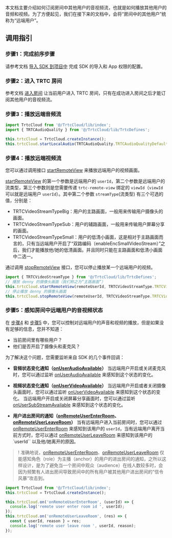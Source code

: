 本文档主要介绍如何订阅房间中其他用户的音视频流，也就是如何播放其他用户的音频和视频。为了方便起见，我们在接下来的文档中，会将“房间中的其他用户”统称为“远端用户”。

## 调用指引

[](id:step1)
### 步骤1：完成前序步骤
请参考文档 [导入 SDK 到项目中](https://cloud.tencent.com/document/product/647/73371) 完成 SDK 的导入和 App 权限的配置。

[](id:step2)
### 步骤2：进入 TRTC 房间
参考文档 [进入房间](https://cloud.tencent.com/document/product/647/74638) 让当前用户进入 TRTC 房间，只有在成功进入房间之后才能订阅其他用户的音视频流。

[](id:step3)
### 步骤3：播放远端音频流

```javascript
import TrtcCloud from '@/TrtcCloud/lib/index';
import { TRTCAudioQuality } from '@/TrtcCloud/lib/TrtcDefines';

this.trtcCloud = TrtcCloud.createInstance();
this.trtcCloud.startLocalAudio(TRTCAudioQuality.TRTCAudioQualityDefault);
```

[](id:step4)
### 步骤4：播放远端视频流
您可以通过调用接口 [startRemoteView](https://web.sdk.qcloud.com/trtc/uniapp/doc/zh-cn/TrtcCloud.html#startRemoteView) 来播放远端用户的视频画面。

[startRemoteView](https://web.sdk.qcloud.com/trtc/uniapp/doc/zh-cn/TrtcCloud.html#startRemoteView) 的第一个参数是远端用户的 `userId`，第二个参数是远端用户的流类型，第三个参数则是您需要传递 `trtc-remote-view` 绑定的 `viewId`（`viewId` 可以就是远端用户 `userId`）。其中第二个参数 `streamType`(流类型) 有三个可选的值，分别是：
- TRTCVideoStreamTypeBig：用户的主路画面，一般用来传输用户摄像头的画面。
- TRTCVideoStreamTypeSub：用户的辅路画面，一般用来传输用户屏幕分享的画面。
- TRTCVideoStreamTypeSmall：用户的低清小画面，这是相对于主路画面而言的，只有当远端用户开启了“双路编码（enableEncSmallVideoStream）”之后，我们才能播放他/她的低清画面。并且同时只能在主路画面和低清小画面中二选一。

通过调用 [stopRemoteView](https://web.sdk.qcloud.com/trtc/uniapp/doc/zh-cn/TrtcCloud.html#startRemoteView) 接口，您可以停止播放某一个远端用户的视频。

```javascript
import { TRTCVideoStreamType } from '@/TrtcCloud/lib/TrtcDefines';
// 播放 denny 的摄像头画面（我们称之为“主路画面”）
this.trtcCloud.startRemoteView(remoteUserId, TRTCVideoStreamType.TRTCVideoStreamTypeBig, viewId); // viewId 可以就是 remoteUserId
// 停止播放 denny 的摄像头画面
this.trtcCloud.stopRemoteView(remoteUserId, TRTCVideoStreamType.TRTCVideoStreamTypeBig);
```

[](id:step5)
### 步骤5：感知房间中远端用户的音视频状态

在 [步骤4](#step3) 和 [步骤5](#step4) 中，您可以控制对远端用户的声音和视频的播放，但是如果没有足够的信息，您并不知道：
- 当前房间里有哪些用户？
- 他们是否开启了摄像头和麦克风？

为了解决这个问题，您需要监听来自 SDK 的几个事件回调：

- **音频状态变化通知（[onUserAudioAvailable](https://web.sdk.qcloud.com/trtc/uniapp/doc/zh-cn/TRTCCallback.html#event:onUserAudioAvailable)）**
当远端用户开启或关闭麦克风时，您可以通过监听 [onUserAudioAvailable](https://web.sdk.qcloud.com/trtc/uniapp/doc/zh-cn/TRTCCallback.html#event:onUserAudioAvailable) 来感知到这个状态的变化。

- **视频状态变化通知（[onUserVideoAvailable](https://web.sdk.qcloud.com/trtc/uniapp/doc/zh-cn/TRTCCallback.html#event:onUserVideoAvailable)）**
当远端用户开启或者关闭摄像头画面时，您可以通过监听 [onUserVideoAvailable](https://web.sdk.qcloud.com/trtc/uniapp/doc/zh-cn/TRTCCallback.html#event:onUserVideoAvailable) 来感知到这个状态的变化。
当远端用户开启或关闭屏幕分享画面时，您可以通过监听 [onUserSubStreamAvailable]([userId，boolean](https://web.sdk.qcloud.com/trtc/uniapp/doc/zh-cn/TRTCCallback.html#event:onUserVideoAvailable)) 来感知到这个状态的变化。

- **用户进出房间的通知（[onRemoteUserEnterRoom](https://web.sdk.qcloud.com/trtc/uniapp/doc/zh-cn/TRTCCallback.html#event:onRemoteUserEnterRoom)、[onRemoteUserLeaveRoom](https://web.sdk.qcloud.com/trtc/uniapp/doc/zh-cn/TRTCCallback.html#event:onRemoteUserLeaveRoom)）**
当有远端用户进入当前房间时，您可以通过 [onRemoteUserEnterRoom](https://web.sdk.qcloud.com/trtc/uniapp/doc/zh-cn/TRTCCallback.html#event:onRemoteUserEnterRoom) 来感知到该用户的 `userId`，当有远端用户离开当前方式时，您可以通过 [onRemoteUserLeaveRoom](https://web.sdk.qcloud.com/trtc/uniapp/doc/zh-cn/TRTCCallback.html#event:onRemoteUserLeaveRoom) 来感知到该用户的 `userId`` 以及他/她离开的原因。
>! 准确地说，[onRemoteUserEnterRoom](https://web.sdk.qcloud.com/trtc/uniapp/doc/zh-cn/TRTCCallback.html#event:onRemoteUserEnterRoom)、[onRemoteUserLeaveRoom](https://web.sdk.qcloud.com/trtc/uniapp/doc/zh-cn/TRTCCallback.html#event:onRemoteUserLeaveRoom) 仅能感知角色（role）为主播（anchor）的用户的进出房间的通知，之所以这样设计，是为了避免当一个房间中观众（audience）在线人数较多时，会因为频繁有人进出房间导致房间中的所有用户被其他用户进出房间的“信令风暴“攻击到。

```javascript
import TrtcCloud from '@/TrtcCloud/lib/index';
this.trtcCloud = TrtcCloud.createInstance();

this.trtcCloud.on('onRemoteUserEnterRoom', (userId) => {
  console.log('remote user enter room id ', userId);
});
this.trtcCloud.on('onRemoteUserLeaveRoom', (res) => {
  const { userId, reason } = res;
  console.log('remote user leave room ', userId, reason);
});
```
